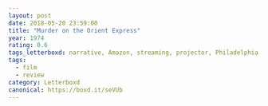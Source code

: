 ```yaml
---
layout: post 
date: 2018-05-20 23:59:00
title: "Murder on the Orient Express"
year: 1974
rating: 0.6
tags_letterboxd: narrative, Amazon, streaming, projector, Philadelphia, Leah
tags:
  - film
  - review
category: Letterboxd
canonical: https://boxd.it/seVUb
---
```


